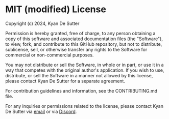 # MIT (modified) License

Copyright (c) 2024, Kyan De Sutter

Permission is hereby granted, free of charge, to any person obtaining a copy of this software and associated documentation files (the "Software"), to view, fork, and contribute to this GitHub repository, but not to distribute, sublicense, sell, or otherwise transfer any rights to the Software for commercial or non-commercial purposes.

You may not distribute or sell the Software, in whole or in part, or use it in a way that competes with the original author's application. If you wish to use, distribute, or sell the Software in a manner not allowed by this license, please contact Kyan De Sutter for a separate agreement.

For contribution guidelines and information, see the CONTRIBUTING.md file.

For any inquiries or permissions related to the license, please contact Kyan De Sutter via [email](mailto:kyan@canarycoders.es) or via [Discord](https://discord.com/users/635514378363338752).
